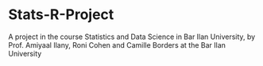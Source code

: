 # Stats-R-Project
A project in the course Statistics and Data Science in Bar Ilan University, by Prof. Amiyaal Ilany, Roni Cohen and Camille Borders at the Bar Ilan University
